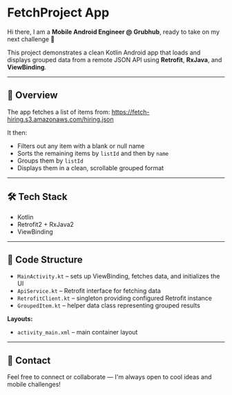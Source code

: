 # FetchProject App

Hi there, I am a **Mobile Android Engineer @ Grubhub**, ready to take on my next challenge 🚀

This project demonstrates a clean Kotlin Android app that loads and displays grouped data from a remote JSON API using **Retrofit**, **RxJava**, and **ViewBinding**.

---

## 📱 Overview

The app fetches a list of items from: https://fetch-hiring.s3.amazonaws.com/hiring.json


It then:

- Filters out any item with a blank or null name
- Sorts the remaining items by `listId` and then by `name`
- Groups them by `listId`
- Displays them in a clean, scrollable grouped format

---

## 🛠️ Tech Stack

- Kotlin
- Retrofit2 + RxJava2
- ViewBinding

---

## 🧩 Code Structure

- `MainActivity.kt` – sets up ViewBinding, fetches data, and initializes the UI
- `ApiService.kt` – Retrofit interface for fetching data
- `RetrofitClient.kt` – singleton providing configured Retrofit instance
- `GroupedItem.kt` – helper data class representing grouped results

**Layouts:**

- `activity_main.xml` – main container layout

---

## 🙌 Contact

Feel free to connect or collaborate — I'm always open to cool ideas and mobile challenges!

